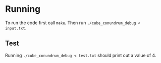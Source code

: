 # Running

To run the code first call `make`.
Then run `./cube_conundrum_debug < input.txt`.

## Test

Running `./cube_conundrum_debug < test.txt` should print out a value of 4.
